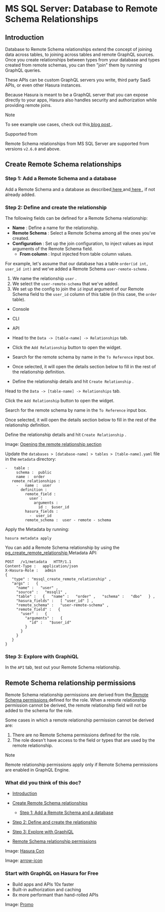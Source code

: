 # MS SQL Server: Database to Remote Schema Relationships

## Introduction​

Database to Remote Schema relationships extend the concept of joining data across tables, to joining across tables and
remote GraphQL sources. Once you create relationships between types from your database and types created from remote
schemas, you can then "join" them by running GraphQL queries.

These APIs can be custom GraphQL servers you write, third party SaaS APIs, or even other Hasura instances.

Because Hasura is meant to be a GraphQL server that you can expose directly to your apps, Hasura also handles security
and authorization while providing remote joins.

Note

To see example use cases, check out this[ blog post ](https://hasura.io/blog/remote-joins-a-graphql-api-to-join-database-and-other-data-sources/).

Supported from

Remote Schema relationships from MS SQL Server are supported from versions `v2.6.0` and above.

## Create Remote Schema relationships​

### Step 1: Add a Remote Schema and a database​

Add a Remote Schema and a database as described[ here ](https://hasura.io/docs/latest/remote-schemas/adding-schema/)and[ here ](https://hasura.io/docs/latest/databases/overview/), if not already added.

### Step 2: Define and create the relationship​

The following fields can be defined for a Remote Schema relationship:

- **Name** : Define a name for the relationship.
- **Remote Schema** : Select a Remote Schema among all the ones you've created.
- **Configuration** : Set up the join configuration, to inject values as input arguments of the Remote Schema field.
    - **From column** : Input injected from table column values.


For example, let's assume that our database has a table `order(id int, user_id int)` and we've added a Remote Schema `user-remote-schema` .

1. We name the relationship `user` .
2. We select the `user-remote-schema` that we've added.
3. We set up the config to join the `id` input argument of our Remote Schema field to the `user_id` column of this
table (in this case, the `order` table).


- Console
- CLI
- API


- Head to the `Data -> [table-name] -> Relationships` tab.
- Click the `Add Relationship` button to open the widget.
- Search for the remote schema by name in the `To Reference` input box.
- Once selected, it will open the details section below to fill in the rest of the relationship definition.
- Define the relationship details and hit `Create Relationship` .


Head to the `Data -> [table-name] -> Relationships` tab.

Click the `Add Relationship` button to open the widget.

Search for the remote schema by name in the `To Reference` input box.

Once selected, it will open the details section below to fill in the rest of the relationship definition.

Define the relationship details and hit `Create Relationship` .

Image: [ Opening the remote relationship section ](https://hasura.io/docs/assets/images/add-remote-schema-rel-5e93a9814ae93a952ca3f3a9b1d4697d.png)

Update the `databases > [database-name] > tables > [table-name].yaml` file in the `metadata` directory:

```
-   table :
     schema :  public
     name :  order
   remote_relationships :
     -   name :  user
       definition :
         remote_field :
           user :
             arguments :
               id :  $user_id
         hasura_fields :
           -  user_id
         remote_schema :  user - remote - schema
```

Apply the Metadata by running:

`hasura metadata apply`

You can add a Remote Schema relationship by using the[ pg_create_remote_relationship ](https://hasura.io/docs/latest/api-reference/metadata-api/remote-relationships/#metadata-pg-create-remote-relationship)Metadata API:

```
POST   /v1/metadata   HTTP/1.1
Content-Type :   application/json
X-Hasura-Role :   admin
{
   "type" : "mssql_create_remote_relationship" ,
   "args" :   {
     "name" :   "user" ,
     "source" :   "mssql1" ,
     "table" :   {   "name" :   "order" ,   "schema" :   "dbo"   } ,
     "hasura_fields" :   [ "user_id" ] ,
     "remote_schema" :   "user-remote-schema" ,
     "remote_field" :   {
       "user" :   {
         "arguments" :   {
           "id" :   "$user_id"
         }
       }
     }
   }
}
```

### Step 3: Explore with GraphiQL​

In the `API` tab, test out your Remote Schema relationship.

## Remote Schema relationship permissions​

Remote Schema relationship permissions are derived from the[ Remote Schema permissions ](https://hasura.io/docs/latest/remote-schemas/auth/remote-schema-permissions/)defined for the role. When a remote
relationship permission cannot be derived, the remote relationship field will not be added to the schema for the role.

Some cases in which a remote relationship permission cannot be derived are:

1. There are no Remote Schema permissions defined for the role.
2. The role doesn't have access to the field or types that are used by the remote relationship.


Note

Remote relationship permissions apply only if Remote Schema permissions are enabled in GraphQL Engine.

### What did you think of this doc?

- [ Introduction ](https://hasura.io/docs/latest/schema/ms-sql-server/remote-relationships/remote-schema-relationships/#introduction)
- [ Create Remote Schema relationships ](https://hasura.io/docs/latest/schema/ms-sql-server/remote-relationships/remote-schema-relationships/#create-remote-schema-relationships)
    - [ Step 1: Add a Remote Schema and a database ](https://hasura.io/docs/latest/schema/ms-sql-server/remote-relationships/remote-schema-relationships/#step-1-add-a-remote-schema-and-a-database)

- [ Step 2: Define and create the relationship ](https://hasura.io/docs/latest/schema/ms-sql-server/remote-relationships/remote-schema-relationships/#step-2-define-and-create-the-relationship)

- [ Step 3: Explore with GraphiQL ](https://hasura.io/docs/latest/schema/ms-sql-server/remote-relationships/remote-schema-relationships/#step-3-explore-with-graphiql)
- [ Remote Schema relationship permissions ](https://hasura.io/docs/latest/schema/ms-sql-server/remote-relationships/remote-schema-relationships/#pg-remote-schema-relationship-permissions)


Image: [ Hasura Con ](https://res.cloudinary.com/dh8fp23nd/image/upload/v1686154570/hasura-con-2023/has-con-light-date_r2a2ud.png)

Image: [ arrow-icon ](https://res.cloudinary.com/dh8fp23nd/image/upload/v1683723549/main-web/chevron-right_ldbi7d.png)

### Start with GraphQL on Hasura for Free

- Build apps and APIs 10x faster
- Built-in authorization and caching
- 8x more performant than hand-rolled APIs


Image: [ Promo ](https://hasura.io/docs/assets/images/hasura-free-ff60e409244e0ea12b5a3045d1a9096b.png)